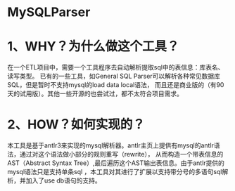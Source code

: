 MySQLParser
===========

1、WHY？为什么做这个工具？
========
在一个ETL项目中，需要一个工具程序去自动解析提取sql中的表信息：库表名、读写类型。
已有的一些工具，如General SQL Parser可以解析各种常见数据库SQL，但是暂时不支持mysql的load data local语法，
而且还是商业版的（有90天的试用版）。其他一些开源的也尝试过，都不太符合项目需求。

2、HOW？如何实现的？
========
本工具是基于antlr3来实现的mysql解析器。antlr主页上提供有mysql的antlr语法，通过对这个语法做小部分的规则重写（rewrite），
从而构造一个带表信息的AST（Abstract Syntax Tree）,最后遍历这个AST输出表信息。由于antlr提供的mysql语法只是支持单条sql
，本工具对其进行了扩展以支持带分号的多语句sql解析，并加入了use db语句的支持。